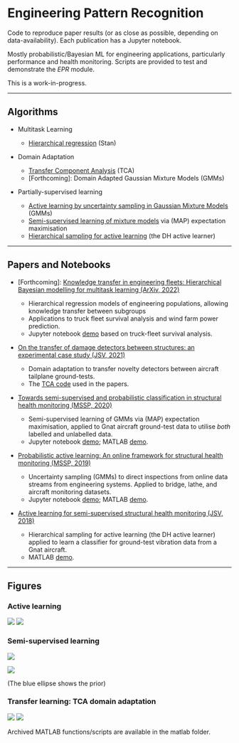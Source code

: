 # Engineering Pattern Recognition

Code to reproduce paper results (or as close as possible, depending on 
data-availability). Each publication has a Jupyter notebook.

Mostly probabilistic/Bayesian ML for engineering applications, particularly 
performance and health monitoring. Scripts are provided to test and 
demonstrate the _EPR_ module.

This is a work-in-progress.

---
## Algorithms

* Multitask Learning
    * [Hierarchical regression](https://www.taylorfrancis.com/books/mono/10.1201/9780429258411/bayesian-data-analysis-andrew-gelman-john-carlin-hal-stern-donald-rubin) (Stan)

* Domain Adaptation
  * [Transfer Component Analysis](https://ieeexplore.ieee.org/stamp/stamp.jsp?arnumber=5640675&casa_token=Go7wJy20s-QAAAAA:-LZaw0y0LDV7TFK4ClCSoDbsPWF87A-GD2iklRy3ObjxL7A0lanOe92vM-UCd_WwJY7th6R3-SE) (TCA)
  * \[Forthcoming\]: Domain Adapted Gaussian Mixture Models (GMMs)

* Partially-supervised learning
  * [Active learning by uncertainty sampling in Gaussian Mixture Models]() 
    (GMMs)
  * [Semi-supervised learning of mixture models](https://www.morganclaypool.com/doi/pdfplus/10.2200/S00196ED1V01Y200906AIM006?casa_token=0YqCaqxyR1EAAAAA:v8kqB5LBhkclcS30fp0z9DOELXhwlPrqZV2YjJiAK2CuGAPNVoDgId_bODlX6mifibxb1ozTbio) 
  via (MAP) expectation 
    maximisation
  * [Hierarchical sampling for active learning](https://dl.acm.org/doi/pdf/10.1145/1390156.1390183?casa_token=MaX0vwAsl9kAAAAA:ADzBT6YbRvKUh6DfZOGB1O-eqO8q7v1JLTBLgcN263vjoROp4D6wc3MHkcwxMzX20cgPimPI-Ibx6g)
   (the DH active learner)

---
## Papers and Notebooks

* \[Forthcoming\]: [Knowledge transfer in engineering fleets: Hierarchical 
  Bayesian modelling for multitask learning (ArXiv, 2022)](link)
  * Hierarchical regression models of engineering populations, allowing 
    knowledge transfer between subgroups
  * Applications to truck fleet survival analysis and wind farm power 
    prediction.
  * Jupyter notebook [demo](/Knowledge-transfer-in-engineering-fleets.ipynb) 
    based on truck-fleet survival analysis.

* [On the transfer of damage detectors between structures: an experimental 
  case study (JSV, 2021)](https://doi.org/10.1016/j.jsv.2021.116072)
  * Domain adaptation to transfer novelty detectors between aircraft 
    tailplane ground-tests.
  * The [TCA code](/TCAdemo.py) used in the papers.

* [Towards semi-supervised and probabilistic classification in structural 
  health monitoring (MSSP, 2020)](https://doi.org/10.1016/j.ymssp.2020.106653)
  * Semi-supervised learning of GMMs via (MAP) expectation maximisation, 
    applied to Gnat aircraft ground-test data to utilise _both_ labelled 
    and unlabelled data.
  * Jupyter notebook 
  [demo](/Semi-supervised-and-probabilistic-classification-in-SHM-MSSP2020.ipynb); 
  MATLAB [demo](/matlab/semi_supervised_GMM).

* [Probabilistic active learning: An online framework for structural health 
  monitoring (MSSP, 2019)](https://doi.org/10.1016/j.ymssp.2019.106294)
  * Uncertainty sampling (GMMs) to direct inspections from online data 
    streams from engineering systems. Applied to bridge, lathe, and
    aircraft monitoring datasets.
  * Jupyter notebook 
  [demo](Probabilistic-active-learning-An-online-framework-for-SHM-MSSP2019.ipynb); 
  MATLAB [demo](matlab/active_learning_GMM).

* [Active learning for semi-supervised structural health monitoring (JSV, 
  2018)](https://doi.org/10.1016/j.jsv.2018.08.040)
  * Hierarchical sampling for active learning (the DH active 
    learner) applied to learn a classifier for ground-test vibration data 
    from a Gnat aircraft.
  * MATLAB [demo](/matlab/cluster_based_active_learning).

---
## Figures

### Active learning

![](figures/uncertainty_sampling.png)
![](matlab/active_learning_GMM/images/38iisl.gif)

### Semi-supervised learning

![](figures/supervised_learning.png)

![](figures/semi-supervised_learning.png)

(The blue ellipse shows the prior)

### Transfer learning: TCA domain adaptation

![](figures/TCAdemo_pca.png) ![](figures/TCAdemo_tca.png)

Archived MATLAB functions/scripts are available in the matlab folder.